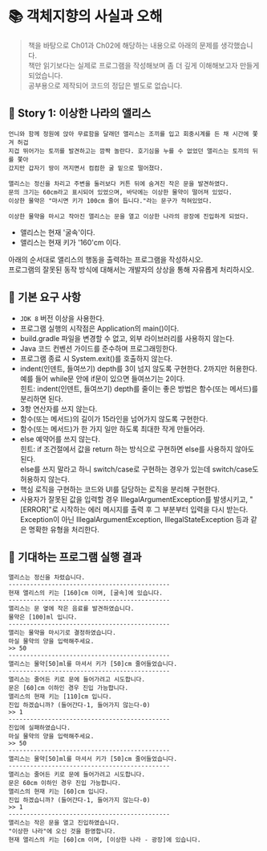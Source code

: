 # 📚 객체지향의 사실과 오해
> 책을 바탕으로 Ch01과 Ch02에 해당하는 내용으로 아래의 문제를 생각했습니다. </br>
> 책만 읽기보다는 실제로 프로그램을 작성해보며 좀 더 깊게 이해해보고자 만들게 되었습니다. </br>
> 공부용으로 제작되어 코드의 정답은 별도로 없습니다.

## 🐰 Story 1: 이상한 나라의 앨리스
```
언니와 함께 정원에 앉아 무료함을 달래던 앨리스는 조끼를 입고 회중시계를 든 채 시간에 쫓겨 허겁
지겁 뛰어가는 토끼를 발견하고는 깜짝 놀란다. 호기심을 누를 수 없었던 앨리스는 토끼의 뒤를 쫓아
갔지만 갑자기 땅이 꺼지면서 컴컴한 굴 밑으로 떨어졌다.

앨리스는 정신을 차리고 주변을 둘러보다 커튼 뒤에 숨겨진 작은 문을 발견하였다.
문의 크기는 60cm라고 표시되어 있었으며, 바닥에는 이상한 물약이 떨어져 있었다.
이상한 물약은 "마시면 키가 100cm 줄어 듭니다."라는 문구가 적혀있었다.

이상한 물약을 마시고 작아진 앨리스는 문을 열고 이상한 나라의 광장에 진입하게 되었다. 
```

- 앨리스는 현재 '굴속'이다.
- 앨리스는 현재 키가 '160'cm 이다.

아래의 순서대로 앨리스의 행동을 출력하는 프로그램을 작성하시오. </br>
프로그램의 잘못된 동작 방식에 대해서는 개발자의 상상을 통해 자유롭게 처리하시오.

## 🎯 기본 요구 사항
- `JDK 8` 버전 이상을 사용한다.
- 프로그램 실행의 시작점은 Application의 main()이다.
- build.gradle 파일을 변경할 수 없고, 외부 라이브러리를 사용하지 않는다.
- Java 코드 컨벤션 가이드를 준수하며 프로그래밍한다.
- 프로그램 종료 시 System.exit()를 호출하지 않는다.
- indent(인덴트, 들여쓰기) depth를 3이 넘지 않도록 구현한다. 2까지만 허용한다. </br>
  예를 들어 while문 안에 if문이 있으면 들여쓰기는 2이다. </br>
  힌트: indent(인덴트, 들여쓰기) depth를 줄이는 좋은 방법은 함수(또는 메서드)를 분리하면 된다.
- 3항 연산자를 쓰지 않는다.
- 함수(또는 메서드)의 길이가 15라인을 넘어가지 않도록 구현한다.
- 함수(또는 메서드)가 한 가지 일만 하도록 최대한 작게 만들어라.
- else 예약어를 쓰지 않는다.</br>
  힌트: if 조건절에서 값을 return 하는 방식으로 구현하면 else를 사용하지 않아도 된다. </br>
  else를 쓰지 말라고 하니 switch/case로 구현하는 경우가 있는데 switch/case도 허용하지 않는다.
- 핵심 로직을 구현하는 코드와 UI를 담당하는 로직을 분리해 구현한다.
- 사용자가 잘못된 값을 입력할 경우 IllegalArgumentException를 발생시키고, "[ERROR]"로 시작하는 에러 메시지를 출력 후 그 부분부터 입력을 다시 받는다. </br>
  Exception이 아닌 IllegalArgumentException, IllegalStateException 등과 같은 명확한 유형을 처리한다.

## 👾 기대하는 프로그램 실행 결과
```
앨리스는 정신을 차렸습니다.
---------------------------------------------
현재 앨리스의 키는 [160]cm 이며, [굴속]에 있습니다.
---------------------------------------------
앨리스는 문 옆에 작은 음료를 발견하였습니다.
물약은 [100]ml 입니다.
---------------------------------------------
앨리는 물약을 마시기로 결정하였습니다.
마실 물약의 양을 입력해주세요.
>> 50
---------------------------------------------
앨리스는 물약[50]ml를 마셔서 키가 [50]cm 줄어들었습니다.
---------------------------------------------
앨리스는 줄어든 키로 문에 들어가려고 시도합니다.
문은 [60]cm 이하인 경우 진입 가능합니다. 
앨리스의 현재 키는 [110]cm 입니다.
진입 하겠습니까? (들어간다-1, 들어가지 않는다-0)
>> 1
---------------------------------------------
진입에 실패하였습니다.
마실 물약의 양을 입력해주세요.
>> 50
---------------------------------------------
앨리스는 물약[50]ml를 마셔서 키가 [50]cm 줄어들었습니다.
---------------------------------------------
앨리스는 줄어든 키로 문에 들어가려고 시도합니다.
문은 60cm 이하인 경우 진입 가능합니다. 
앨리스의 현재 키는 [60]cm 입니다.
진입 하겠습니까? (들어간다-1, 들어가지 않는다-0)
>> 1
---------------------------------------------
앨리스는 작은 문을 열고 진입하였습니다.
"이상한 나라"에 오신 것을 환영합니다.
현재 앨리스의 키는 [60]cm 이며, [이상한 나라 - 광장]에 있습니다.
```

